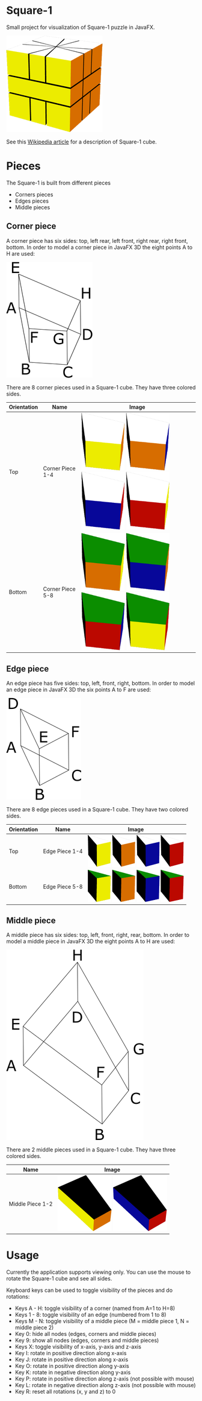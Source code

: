 # Square-1

Small project for visualization of Square-1 puzzle in JavaFX.

![Square-1](images/Square1.png)

See this [Wikipedia article](https://en.wikipedia.org/wiki/Square-1_%28puzzle%29) for a description of Square-1 cube.

# Pieces

The Square-1 is built from different pieces

+ Corners pieces
+ Edges pieces
+ Middle pieces

## Corner piece

A corner piece has six sides: top, left rear, left front, right rear, right front, bottom. In order to model a corner piece in JavaFX 3D the eight points A to H are used:

![Corner Piece](images/corner.png)

There are 8 corner pieces used in a Square-1 cube. They have three colored sides.




| Orientation | Name             | Image                           |
| ----------- | --------------   | ------------------------------- |
| Top         | Corner Piece 1-4 | <img src="images/corner1.png" alt="Corner 1" width="115" height="154"> <img src="images/corner2.png" alt="Corner 2" width="115" height="154"> <img src="images/corner3.png" alt="Corner 3" width="115" height="154"> <img src="images/corner4.png" alt="Corner 4" width="115" height="154">|
| Bottom      | Corner Piece 5-8 | <img src="images/corner5.png" alt="Corner 5" width="115" height="154"> <img src="images/corner6.png" alt="Corner 6" width="115" height="154"> <img src="images/corner7.png" alt="Corner 7" width="115" height="154"> <img src="images/corner8.png" alt="Corner 8" width="115" height="154">|

## Edge piece

An edge piece has five sides: top, left, front, right, bottom. In order to model an edge piece in JavaFX 3D the six points A to F are used:

![Edge Piece](images/edge.png)

There are 8 edge pieces used in a Square-1 cube. They have two colored sides.

| Orientation | Name           | Image                           |
| ----------- | ------------   | ------------------------------- |
| Top         | Edge Piece 1-4 | <img src="images/edge1.png" alt="Edge 1" width="61" height="85"> <img src="images/edge2.png" alt="Edge 2" width="61" height="85"> <img src="images/edge3.png" alt="Edge 3" width="61" height="85"> <img src="images/edge4.png" alt="Edge 4" width="61" height="85">|
| Bottom      | Edge Piece 5-8 | <img src="images/edge5.png" alt="Edge 5" width="61" height="85"> <img src="images/edge6.png" alt="Edge 6" width="61" height="85"> <img src="images/edge7.png" alt="Edge 7" width="61" height="85"> <img src="images/edge8.png" alt="Edge 8" width="61" height="85">|

## Middle piece

A middle piece has six sides: top, left, front, right, rear, bottom. In order to model a middle piece in JavaFX 3D the eight points A to H are used:

![Middle Piece](images/middle.png)

There are 2 middle pieces used in a Square-1 cube. They have three colored sides.

| Name             | Image                           |
| ---------------- | ------------------------------- |
| Middle Piece 1-2 | <img src="images/middle1.png" alt="Middle 1" width="143" height="149"> <img src="images/middle2.png" alt="Middle 2" width="143" height="149"> |

# Usage

Currently the application supports viewing only. You can use the mouse to rotate the Square-1 cube and see all sides.

Keyboard keys can be used to toggle visibility of the pieces and do rotations:

+ Keys A - H: toggle visibility of a corner (named from A=1 to H=8)
+ Keys 1 - 8: toggle visibility of an edge (numbered from 1 to 8)
+ Keys M - N: toggle visibility of a middle piece (M = middle piece 1, N = middle piece 2)
+ Key 0: hide all nodes (edges, corners and middle pieces)
+ Key 9: show all nodes (edges, corners and middle pieces)
+ Keys X: toggle visibility of x-axis, y-axis and z-axis
+ Key I: rotate in positive direction along x-axis
+ Key J: rotate in positive direction along x-axis
+ Key O: rotate in positive direction along y-axis
+ Key K: rotate in negative direction along y-axis
+ Key P: rotate in positive direction along z-axis (not possible with mouse)
+ Key L: rotate in negative direction along z-axis (not possible with mouse)
+ Key R: reset all rotations (x, y and z) to 0
